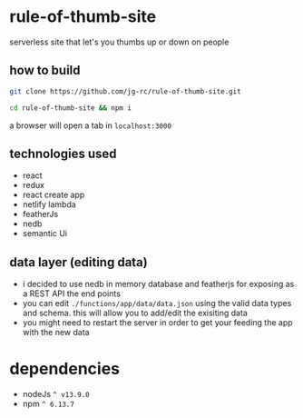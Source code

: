# rule-of-thumb-site
serverless site that let's you thumbs up or down on people

## how to build 
```sh
git clone https://github.com/jg-rc/rule-of-thumb-site.git
```
```sh
cd rule-of-thumb-site && npm i
```
a browser will open a tab in `localhost:3000`

## technologies used
 - react 
 - redux 
 - react create app
 - netlify lambda
 - featherJs
 - nedb
 - semantic Ui

## data layer (editing data)
 - i decided to use nedb in memory database and featherjs for exposing as a REST API the end points
 - you can edit `./functions/app/data/data.json` using the valid data types and schema. this will allow you to add/edit the exisiting data
 - you might need to restart the server in order to get your feeding the app with the new data

# dependencies
- nodeJs `^ v13.9.0`
- npm `^ 6.13.7`
